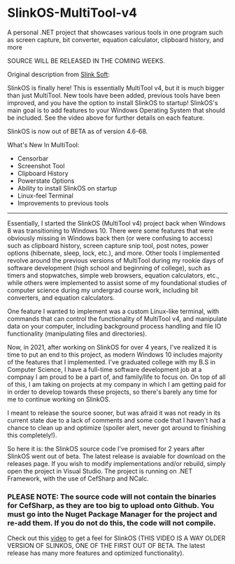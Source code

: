 # SlinkOS-MultiTool-v4
A personal .NET project that showcases various tools in one program such as screen capture, bit converter, equation calculator, clipboard history, and more

SOURCE WILL BE RELEASED IN THE COMING WEEKS.

Original description from [Slink Soft](https://realslinksoft.wixsite.com/slink-soft-portfolio/project-releases):

SlinkOS is finally here! This is essentially MultiTool v4, but it is much bigger than just MultiTool. New tools have been added, previous tools have been improved, and you have the option to install SlinkOS to startup! SlinkOS's main goal is to add features to your Windows Operating System that should be included. See the video above for further details on each feature.

SlinkOS is now out of BETA as of version 4.6-68.

What's New In MultiTool:
- Censorbar
- Screenshot Tool
- Clipboard History
- Powerstate Options
- Ability to install SlinkOS on startup
- Linux-feel Terminal
- Improvements to previous tools
<hr>

Essentially, I started the SlinkOS (MultiTool v4) project back when Windows 8 was transitioning to Windows 10. There were some features that were obviously missing in Windows back then (or were confusing to access) such as clipboard history, screen capture snip tool, post notes, power options (hibernate, sleep, lock, etc.), and more. Other tools I implemented revolve around the previous versions of MultiTool during my rookie days of software development (high school and beginning of college), such as timers and stopwatches, simple web browsers, equation calculators, etc., while others were implemented to assist some of my foundational studies of computer science during my undergrad course work, including bit converters, and equation calculators.

One feature I wanted to implement was a custom Linux-like terminal, with commands that can control the functionality of MultiTool v4, and manipulate data on your computer, including background process handling and file IO functionality (manipulating files and directories).

Now, in 2021, after working on SlinkOS for over 4 years, I've realized it is time to put an end to this project, as modern Windows 10 includes majority of the features that I implemented. I've graduated college with my B.S in Computer Science, I have a full-time software development job at a compnay I am proud to be a part of, and family/life to focus on. On top of all of this, I am taking on projects at my company in which I am getting paid for in order to develop towards these projects, so there's barely any time for me to continue working on SlinkOS.

I meant to release the source sooner, but was afraid it was not ready in its current state due to a lack of comments and some code that I haven't had a chance to clean up and optimize (spoiler alert, never got around to finishing this completely!).

So here it is: the SlinkOS source code I've promised for 2 years after SlinkOS went out of beta. The latest release is avaiable for download on the releases page. If you wish to modify implementations and/or rebuild, simply open the project in Visual Studio. The project is running on .NET Framework, with the use of CefSharp and NCalc.

<h3>PLEASE NOTE: The source code will not contain the binaries for CefSharp, as they are too big to upload onto Github. You must go into the Nuget Package Manager for the project and re-add them. If you do not do this, the code will not compile.</h3>

Check out this [video](https://www.youtube.com/watch?v=YdBM1s9Scas&feature=emb_title) to get a feel for SlinkOS (THIS VIDEO IS A WAY OLDER VERSION OF SLINKOS, ONE OF THE FIRST OUT OF BETA. The latest release has many more features and optimized functionality).
